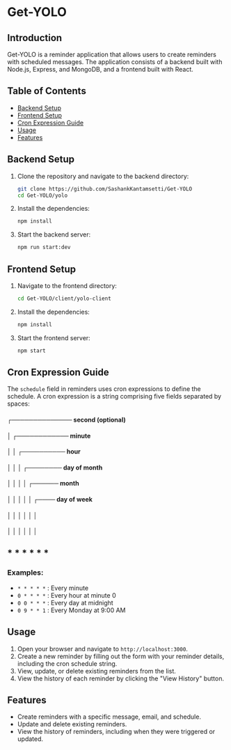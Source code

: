 # Get-YOLO

## Introduction
Get-YOLO is a reminder application that allows users to create reminders with scheduled messages. The application consists of a backend built with Node.js, Express, and MongoDB, and a frontend built with React. 

## Table of Contents
- [Backend Setup](#backend-setup)
- [Frontend Setup](#frontend-setup)
- [Cron Expression Guide](#cron-expression-guide)
- [Usage](#usage)
- [Features](#features)

## Backend Setup

1. Clone the repository and navigate to the backend directory:
    ```sh
    git clone https://github.com/SashankKantamsetti/Get-YOLO
    cd Get-YOLO/yolo
    ```

2. Install the dependencies:
    ```sh
    npm install
    ```

3. Start the backend server:
    ```sh
    npm run start:dev
    ```

## Frontend Setup

1. Navigate to the frontend directory:
    ```sh
    cd Get-YOLO/client/yolo-client
    ```

2. Install the dependencies:
    ```sh
    npm install
    ```

3. Start the frontend server:
    ```sh
    npm start
    ```

## Cron Expression Guide

The `schedule` field in reminders uses cron expressions to define the schedule. A cron expression is a string comprising five fields separated by spaces:

 #### ┌────────────── second (optional)
 #### │ ┌──────────── minute
 #### │ │ ┌────────── hour
 #### │ │ │ ┌──────── day of month
 #### │ │ │ │ ┌────── month
 #### │ │ │ │ │ ┌──── day of week
 #### │ │ │ │ │ │
 #### │ │ │ │ │ │
 ## * * * * * *



### Examples:

- `* * * * *` : Every minute
- `0 * * * *` : Every hour at minute 0
- `0 0 * * *` : Every day at midnight
- `0 9 * * 1` : Every Monday at 9:00 AM

## Usage

1. Open your browser and navigate to `http://localhost:3000`.
2. Create a new reminder by filling out the form with your reminder details, including the cron schedule string.
3. View, update, or delete existing reminders from the list.
4. View the history of each reminder by clicking the "View History" button.

## Features

- Create reminders with a specific message, email, and schedule.
- Update and delete existing reminders.
- View the history of reminders, including when they were triggered or updated.


